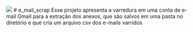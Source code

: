 <img src="https://www.promptcloud.com/wp-content/uploads/2016/05/email-list-web-scraping-1-640x450.png"/>
# e_mail_scrap
Esse projeto apresenta a varredura em uma conta de e-mail Gmail para a extração dos anexos, que são salvos em uma pasta no diretório e que cria um arquivo csv dos e-mails varridos

